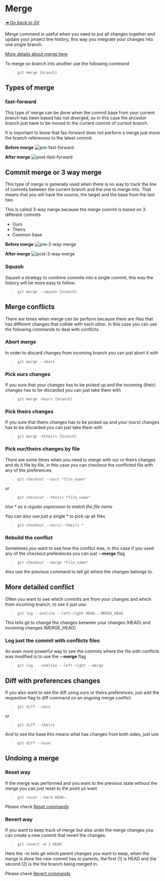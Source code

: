 # Merge

*[:arrow_left: Go back to Git](./GIT.md)*

Merge command is useful when you need to put all changes together and update your project line history, this way you integrate your changes into one single branch.

[More details about merge here](https://www.biteinteractive.com/understanding-git-merge/)

To merge on branch into another use the following command

> `git merge [branch]`

## Types of merge

### fast-forward  

This type of merge can be done when the commit base from your current branch has been based has not diverged, so in this case the ancestor branch just have to be moved to the current commit of current branch. 

It is important to know that fas-forward does not perform a merge just move the branch references to the latest commit.

**Before merge**
![pre-fast-forward](./img/pre-fast-forward.png)

**After merge**
![post-fast-forward](./img/post-fast-forward.png)


## Commit merge or 3 way merge

This type of merge is generally used when there is no way to track the line of commits between the current branch and the one to merge into. That means that you will have the source, the target and the base from the last two.

This is called 3-way merge because the merge commit is based on 3 different commits

- Ours
- Theirs
- Common base 

**Before merge**
![pre-3-way-merge](./img/pre-3-way-merge.png)

**After merge**
![post-3-way-merge](./img/post-3-way-merge.png)

### Squash

Squash a strategy to combine commits into a single commit, this way the history will be more easy to follow.

> `git merge --squash [branch]`


## Merge conflicts

There are times when merge can be perform because there are files that has different changes that collide with each other. 
In this case you can use the following commands to deal with conflicts.

### Abort merge

In order to discard changes from incoming branch you can just abort it with

> `git merge --abort`

### Pick ours changes

If you sure that your changes has to be picked up and the incoming (their) changes has to be discarded you can just take them with

> `git merge -Xours [branch]`

### Pick theirs changes

If you sure that theirs changes has to be picked up and your (ours) changes has to be discarded you can just take them with

> `git merge -Xtheirs [branch]`

### Pick our/theirs changes by file

There are some times when you need to merge with our or theirs changes and do it file by file, in this case you can checkout the conflicted file with any of the preferences.

> `git checkout --ours *file_name*` 

or

> `git checkout --theirs *file_name*`

*Use * as a regular expression to match the file name*

You can also use just a single * to pick up all files

> `git checkout --ours/--theirs *`

### Rebuild the conflict
Sometimes you want to see how the conflict was, in this case if you used any of the checkout preferences you can just **--merge** flag

> `git checkout --merge *file_name*`

Also use the previous command to tell git where the changes belongs to.


## More detailed conflict

Often you want to see which commits are from your changes and which from incoming branch, to see it just use:

> `git log --oneline --left-right HEAD...MERGE_HEAD`

This tells git to change the changes between your changes (HEAD) and incoming changes (MERGE_HEAD)

### Log just the commit with conflicts files

An even more powerful way to see the commits where the file with conflicts was modified is to use the **--merge** flag

> `git log  --oneline --left-right --merge`


## Diff with preferences changes

If you also want to see the diff using ours or theirs preferences, just add the respective flag to diff command on an ongoing merge conflict.

> `git diff --ours`

or

> `git diff --theirs`

And to see the base this means what has changes from both sides, just use

> `git diff --base`


## Undoing a merge

### Reset way
If the merge was performed and you want to the previous state without the merge you can just reset to the point yo want

> `git reset --hard HEAD~`

Please check [Reset commands](./RESET.md)

### Revert way

If you want to keep track of merge but also undo the merge changes you can create a new commit that revert the changes.

> `git revert -m 1 HEAD`

Here the *-m* tells git which parent changes you want to keep, when the merge is done the new commit has to parents, the first (1) is HEAD and the second (2) is the the branch being merged in.

Please check [Revert commands](./REVERT.md)